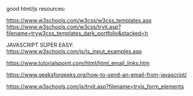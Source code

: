 good html/js resources:

https://www.w3schools.com/w3css/w3css_templates.asp
https://www.w3schools.com/w3css/tryit.asp?filename=tryw3css_templates_dark_portfolio&stacked=h

JAVASCRIPT SUPER EASY:
https://www.w3schools.com/js/js_input_examples.asp

https://www.tutorialspoint.com/html/html_email_links.htm

https://www.geeksforgeeks.org/how-to-send-an-email-from-javascript/

https://www.w3schools.com/js/tryit.asp?filename=tryjs_form_elements